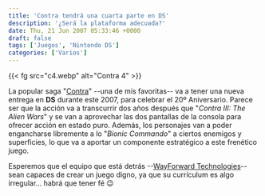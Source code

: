 ```yaml
---
title: 'Contra tendrá una cuarta parte en DS'
description: '¿Será la plataforma adecuada?'
date: Thu, 21 Jun 2007 05:33:46 +0000
draft: false
tags: ['Juegos', 'Nintendo DS']
categories: ['Varios']
---
```



{{< fg src="c4.webp" alt="Contra 4" >}}

La popular saga "[Contra](/contra/)" --una de mis favoritas-- va a tener una nueva entrega en **DS** durante este 2007, para celebrar el 20º Aniversario. Parece ser que la acción va a transcurrir dos años después que "_Contra III: The Alien Wars_" y se van a aprovechar las dos pantallas de la consola para ofrecer acción en estado puro. Además, los personajes van a poder engancharse libremente a lo "_Bionic Commando_" a ciertos enemigos y superficies, lo que va a aportar un componente estratégico a este frenético juego.

Esperemos que el equipo que está detrás --[WayForward Technologies](http://www.wayforward.com/index.php)-- sean capaces de crear un juego digno, ya que su currículum es algo irregular... habrá que tener fé :wink: